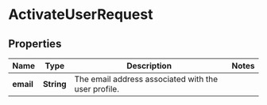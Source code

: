 

# ActivateUserRequest


## Properties

Name | Type | Description | Notes
------------ | ------------- | ------------- | -------------
**email** | **String** | The email address associated with the user profile. | 



